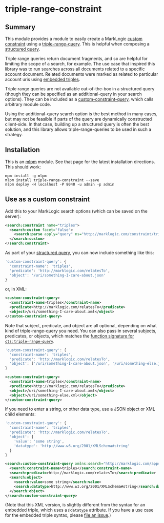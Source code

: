 # triple-range-constraint

## Summary

This module provides a module to easily create a MarkLogic [custom constraint](https://docs.marklogic.com/guide/search-dev/search-api#id_49750) using a [triple-range-query](https://docs.marklogic.com/cts:triple-range-query). This is helpful when composing a [structured query](https://docs.marklogic.com/guide/search-dev/structured-query). 

Triple range queries return document fragments, and so are helpful for limiting the scope of a search, for example. The use case that inspired this library was to run searches across all documents related to a specific account document. Related documents were marked as related to particular account uris using [embedded triples](https://docs.marklogic.com/guide/semantics/embedded).

Triple range queries are not available out-of-the-box in a structured query (though they can be specified as an additional-query in your search options). They can be included as a [custom-constraint-query](https://docs.marklogic.com/guide/search-dev/structured-query#id_28778), which calls arbitrary module code.

Using the additional-query search option is the best method in many cases, but may not be feasible if parts of the query are dynamically constructed client-side. In that case, building up a structured query is often the best solution, and this library allows triple-range-queries to be used in such a strategy.

## Installation

This is an [mlpm](http://registry.demo.marklogic.com/docs#install-mlpm) module. See that page for the latest installation directions. This should work:

    npm install -g mlpm
    mlpm install triple-range-constraint --save
    mlpm deploy -H localhost -P 8040 -u admin -p admin

## Use as a custom constraint

Add this to your MarkLogic search options (which can be saved on the server):

```xml
<search:constraint name="triples">
  <search:custom facet="false">
    <search:parse apply="query" ns="http://marklogic.com/constraint/triple-range-constraint" at="/ext/mlpm_modules/triple-range-constraint/triple-range-constraint.xqy"/>
  </search:custom>
</search:constraint>
```

As part of your [structured query](https://docs.marklogic.com/guide/search-dev/structured-query), you can now include something like this:

```javascript
'custom-constraint-query': {
  'constraint-name': 'triples',
  'predicate': 'http://marklogic.com/relatesTo',
  'object': '/uri/something-I-care-about.json'
}
```

or, in XML:

```xml
<custom-constraint-query>
  <constraint-name>triples</constraint-name>
  <predicate>http://marklogic.com/relatesTo</predicate>
  <object>/uri/something-I-care-about.xml</object>
</custom-constraint-query>
```

Note that subject, predicate, and object are all optional, depending on what
kind of triple-range-query you need. You can also pass in several subjects,
predicates, or objects, which matches the [function signature for
`cts:triple-range-query`](https://docs.marklogic.com/cts:triple-range-query).

```javascript
'custom-constraint-query': {
  'constraint-name': 'triples',
  'predicate': 'http://marklogic.com/relatesTo',
  'object': ['/uri/something-I-care-about.json', '/uri/something-else.json']
}
```

```xml
<custom-constraint-query>
  <constraint-name>triples</constraint-name>
  <predicate>http://marklogic.com/relatesTo</predicate>
  <object>/uri/something-I-care-about.xml</object>
  <object>/uri/something-else.xml</object>
</custom-constraint-query>
```

If you need to enter a string, or other data type, use a JSON object or XML child elements:

```javascript
'custom-constraint-query': {
  'constraint-name': 'triples',
  'predicate': 'http://marklogic.com/relatesTo',
  'object': {
    'value': 'some string',
    'datatype': 'http://www.w3.org/2001/XMLSchema#string'
  }
}
```

```xml
<search:custom-constraint-query xmlns:search="http://marklogic.com/appservices/search">
  <search:constraint-name>triples</search:constraint-name>
  <search:predicate>http://marklogic.com/relatesTo</search:predicate>
  <search:object>
    <search:value>some string</search:value>
    <search:datatype>http://www.w3.org/2001/XMLSchema#string</search:datatype>
  </search:object>
</search:custom-constraint-query>
```

(Note that this XML version, is slightly different from the syntax for an
embedded triple, which uses a `@datatype` attribute. If you have a use case
for the embedded triple syntax, please [file an
issue](https://github.com/patrickmcelwee/triple-range-constraint/issues).)

